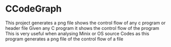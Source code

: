 # CCodeGraph
This project generates a png file shows the control flow of any c program or header file
Given any C program it shows the control flow of the program
This is very useful when analysing Minix or OS source Codes  as this program generates a png file of the control flow of a file
